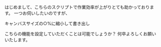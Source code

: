 はじめまして、こちらのスクリプトで作業効率が上がりとても助かっております。
一つお伺いしたいのですが、

キャンバスサイズの○%に縮小して書き出し

こちらの機能を設定していただくことは可能でしょうか？
何卒よろしくお願いいたします。
